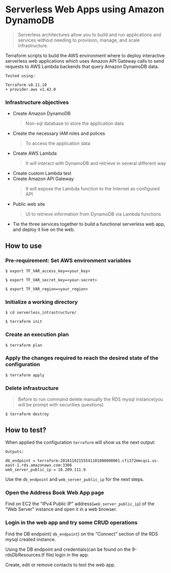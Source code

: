 # Serverless Web Apps using Amazon DynamoDB

> Serverless architectures allow you to build and run applications and services without needing to provision, manage, and scale infrastructure.

Terraform scripts to build the AWS environment where to deploy interactive serverless web applications which uses Amazon API Gateway calls to send requests to AWS Lambda backends that query Amazon DynamoDB data.

```
Tested using:

Terraform v0.11.10
+ provider.aws v1.42.0
```

### Infrastructure objectives

* Create Amazon DynamoDB
    > Non-sql database to store  the application data
* Create the necessary IAM roles and polices
    > To access the application data
* Create AWS Lambda
    > It will interact with DynamoDB and retrieve in several different way
* Create custom Lambda test
* Create Amazon API Gateway
    > It will expose the Lambda function to the Internet as configured API
* Public web site
    > UI to retrieve information from DynamoDB via Lambda functions
* Tie the three services together to build a functional serverless web app, and deploy it live on the web.

## How to use

### Pre-requirement: Set AWS environment variables
```
$ export TF_VAR_access_key=<your_key>

$ export TF_VAR_secret_key=<your-secret>

$ export TF_VAR_region=<your_region>
```

### Initialize a working directory

`$ cd serverless_intrastructure/`

`$ terraform init`

### Create an execution plan

`$ terraform plan`

### Apply the changes required to reach the desired state of the configuration

`$ terraform apply`

### Delete infrastructure
> Before to run command delete manually the RDS mysql instance(you will be prompt with securities questions)

`$ terraform destroy`

## How to test?

When applied the configuration `terraform` will show us the next output:

```
Outputs:

db_endpoint = terraform-20181102155541101800000001.cfi372mmcqsi.us-east-1.rds.amazonaws.com:3306
web_server_public_ip = 18.209.111.9
```

Use the `db_endpoint` and `web_server_public_ip` for the next steps.

### Open the Address Book Web App page

Find on EC2 the "IPv4 Public IP" address(`web_server_public_ip`) of the "Web Server" instance and open it in a web browser.

### Login in the web app and try some CRUD operations

Find the DB endpoint( `db_endpoint`) on the "Connect" section of the RDS mysql created instance.

Using the DB endpoint and credentials(can be found on the 9-rdsDbResources.tf file) login in the app.

Create, edit or remove contacts to test the web app.
